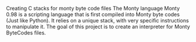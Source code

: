 Creating C stacks for monty byte code files
The Monty language Monty 0.98 is a scripting language that is first compiled into Monty byte codes (Just like Python). It relies on a unique stack, with very specific instructions to manipulate it. The goal of this project is to create an interpreter for Monty ByteCodes files.

